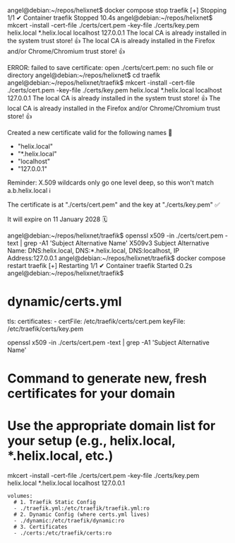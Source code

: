 angel@debian:~/repos/helixnet$ docker compose stop traefik
[+] Stopping 1/1
 ✔ Container traefik  Stopped                                                                                        10.4s 
angel@debian:~/repos/helixnet$ mkcert -install -cert-file ./certs/cert.pem -key-file ./certs/key.pem helix.local *.helix.local localhost 127.0.0.1
The local CA is already installed in the system trust store! 👍
The local CA is already installed in the Firefox and/or Chrome/Chromium trust store! 👍

ERROR: failed to save certificate: open ./certs/cert.pem: no such file or directory
angel@debian:~/repos/helixnet$ cd traefik
angel@debian:~/repos/helixnet/traefik$ mkcert -install -cert-file ./certs/cert.pem -key-file ./certs/key.pem helix.local *.helix.local localhost 127.0.0.1
The local CA is already installed in the system trust store! 👍
The local CA is already installed in the Firefox and/or Chrome/Chromium trust store! 👍


Created a new certificate valid for the following names 📜
 - "helix.local"
 - "*.helix.local"
 - "localhost"
 - "127.0.0.1"

Reminder: X.509 wildcards only go one level deep, so this won't match a.b.helix.local ℹ️

The certificate is at "./certs/cert.pem" and the key at "./certs/key.pem" ✅

It will expire on 11 January 2028 🗓

angel@debian:~/repos/helixnet/traefik$ openssl x509 -in ./certs/cert.pem -text | grep -A1 'Subject Alternative Name'
            X509v3 Subject Alternative Name: 
                DNS:helix.local, DNS:*.helix.local, DNS:localhost, IP Address:127.0.0.1
angel@debian:~/repos/helixnet/traefik$ docker compose restart traefik
[+] Restarting 1/1
 ✔ Container traefik  Started                                                                                         0.2s 
angel@debian:~/repos/helixnet/traefik$ 

# dynamic/certs.yml
tls:
  certificates:
    - certFile: /etc/traefik/certs/cert.pem
      keyFile: /etc/traefik/certs/key.pem


openssl x509 -in ./certs/cert.pem -text | grep -A1 'Subject Alternative Name'


# Command to generate new, fresh certificates for your domain
# Use the appropriate domain list for your setup (e.g., helix.local, *.helix.local, etc.)
mkcert -install -cert-file ./certs/cert.pem -key-file ./certs/key.pem helix.local *.helix.local localhost 127.0.0.1


    volumes:
      # 1. Traefik Static Config
      - ./traefik.yml:/etc/traefik/traefik.yml:ro
      # 2. Dynamic Config (where certs.yml lives)
      - ./dynamic:/etc/traefik/dynamic:ro
      # 3. Certificates
      - ./certs:/etc/traefik/certs:ro